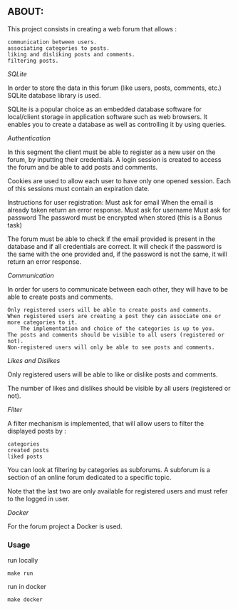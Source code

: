 
## ABOUT:

This project consists in creating a web forum that allows :

    communication between users.
    associating categories to posts.
    liking and disliking posts and comments.
    filtering posts.

_SQLite_

In order to store the data in this forum (like users, posts, comments, etc.) SQLite database library is used.

SQLite is a popular choice as an embedded database software for local/client storage in application software such as web browsers. It enables you to create a database as well as controlling it by using queries.


_Authentication_

In this segment the client must be able to register as a new user on the forum, by inputting their credentials. A login session is created to access the forum and be able to add posts and comments.

Cookies are used to allow each user to have only one opened session. Each of this sessions must contain an expiration date.

Instructions for user registration:
    Must ask for email
        When the email is already taken return an error response.
    Must ask for username
    Must ask for password
        The password must be encrypted when stored (this is a Bonus task)

The forum must be able to check if the email provided is present in the database and if all credentials are correct. It will check if the password is the same with the one provided and, if the password is not the same, it will return an error response.

_Communication_

In order for users to communicate between each other, they will have to be able to create posts and comments.

    Only registered users will be able to create posts and comments.
    When registered users are creating a post they can associate one or more categories to it.
        The implementation and choice of the categories is up to you.
    The posts and comments should be visible to all users (registered or not).
    Non-registered users will only be able to see posts and comments.

_Likes and Dislikes_

Only registered users will be able to like or dislike posts and comments.

The number of likes and dislikes should be visible by all users (registered or not).

_Filter_

A filter mechanism is implemented, that will allow users to filter the displayed posts by :

    categories
    created posts
    liked posts

You can look at filtering by categories as subforums. A subforum is a section of an online forum dedicated to a specific topic.

Note that the last two are only available for registered users and must refer to the logged in user.

_Docker_

For the forum project a Docker is used.

### Usage

run locally
```
make run 
```
run in docker 
```
make docker 
```
